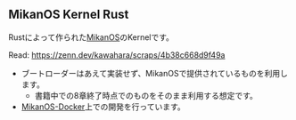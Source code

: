 ## MikanOS Kernel Rust

Rustによって作られた[MikanOS](https://github.com/uchan-nos/mikanos)のKernelです。

Read: https://zenn.dev/kawahara/scraps/4b38c668d9f49a

- ブートローダーはあえて実装せず、MikanOSで提供されているものを利用します。
  - 書籍中での8章終了時点でのものをそのまま利用する想定です。
- [MikanOS-Docker](https://github.com/sarisia/mikanos-docker)上での開発を行っています。
